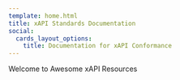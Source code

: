 ```yaml
---
template: home.html
title: xAPI Standards Documentation
social:
  cards_layout_options:
    title: Documentation for xAPI Conformance
---
```


Welcome to Awesome xAPI Resources